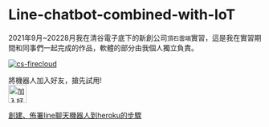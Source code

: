 # Line-chatbot-combined-with-IoT


2021年9月~20228月我在清谷電子底下的新創公司`頂石雲端`實習，這是我在實習期間和同事們一起完成的作品，軟體的部分由我個人獨立負責。

<!-- [![Deploy](https://www.herokucdn.com/deploy/button.svg)](https://heroku.com/deploy) -->
[![cs-firecloud](https://user-images.strikinglycdn.com/res/hrscywv4p/image/upload/c_limit,fl_lossy,h_300,w_300,f_auto,q_auto/1487003/397335_995431.png)](https://www.cs-firecloud.com.tw/ "點擊至頂石官網")

將機器人加入好友，搶先試用!  
<a href="https://lin.ee/m0kstvA"><img src="https://scdn.line-apps.com/n/line_add_friends/btn/zh-Hant.png" alt="加入好友" height="36" border="0"></a>

[創建、佈署line聊天機器人到heroku的步驟](https://github.com/daoxuewu/build-linechatbot-in-heroku)

